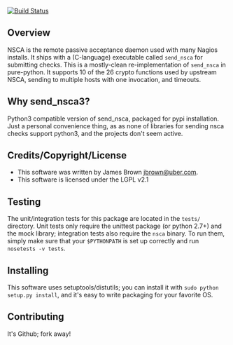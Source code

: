 [![Build Status](https://travis-ci.org/Roguelazer/send_nsca.png?branch=master)](https://travis-ci.org/Roguelazer/send_nsca)

Overview
----
NSCA is the remote passive acceptance daemon used with many Nagios installs. It
ships with a (C-language) executable called `send_nsca` for submitting checks.
This is a mostly-clean re-implementation of `send_nsca` in pure-python. It
supports 10 of the 26 crypto functions used by upstream NSCA, sending to
multiple hosts with one invocation, and timeouts.

Why send_nsca3?
----
Python3 compatible version of send_nsca, packaged for pypi installation. Just a
personal convenience thing, as as none of libraries for sending nsca checks 
support python3, and the projects don't seem active.

Credits/Copyright/License
---
- This software was written by James Brown <jbrown@uber.com>.
- This software is licensed under the LGPL v2.1

Testing
-----
The unit/integration tests for this package are located in the `tests/`
directory.  Unit tests only require the unittest package (or python 2.7+)
and the mock library; integration tests also require the `nsca` binary. To
run them, simply make sure that your `$PYTHONPATH` is set up correctly and
run `nosetests -v tests`.

Installing
-----
This software uses setuptools/distutils; you can install it with `sudo python setup.py install`,
and it's easy to write packaging for your favorite OS.

Contributing
----------
It's Github; fork away!
